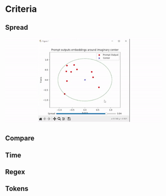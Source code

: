 # Criteria

## Spread
![Spread](../examples/spread_visulization.gif)

## Compare

## Time

## Regex

## Tokens
